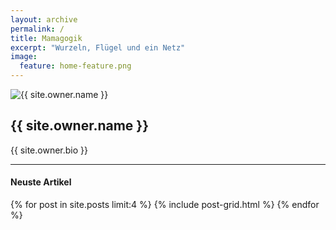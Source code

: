 ```yaml
---
layout: archive
permalink: /
title: Mamagogik
excerpt: "Wurzeln, Flügel und ein Netz"
image:
  feature: home-feature.png
---
```

<div class="tiles">
	<div class="tile">
			<img class="owner" src="{{ site.url }}/images/{{ site.owner.avatar }}" alt="{{ site.owner.name }}">
	</div>
	<div class="tile">
			<h2 class="post-title" >{{ site.owner.name }}</h2>
			<p class="post-excerpt">{{ site.owner.bio }}</p>
	</div><!-- ./tile -->
</div>

---

#### Neuste Artikel

<div class="tiles">
{% for post in site.posts limit:4 %}
	{% include post-grid.html %}
{% endfor %}
</div><!-- ./tiles -->
